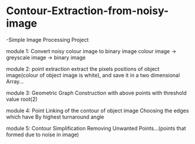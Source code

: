# Contour-Extraction-from-noisy-image

-Simple Image Processing Project


module 1: Convert noisy colour image to binary image
          colour image -> greyscale image -> binary image
          
module 2: point extraction
          extract the pixels positions of object image(colour of object image is white), and save it in a two dimensional Array...

module 3: Geometric Graph Construction 
          with above points
          with threshold value root(2)
          
module 4: Point Linking of the contour of object image
          Choosing the edges which have By highest turnaround angle
          
module 5: Contour Simplification
          Removing Unwanted Points...(points that formed due to noise in image)
